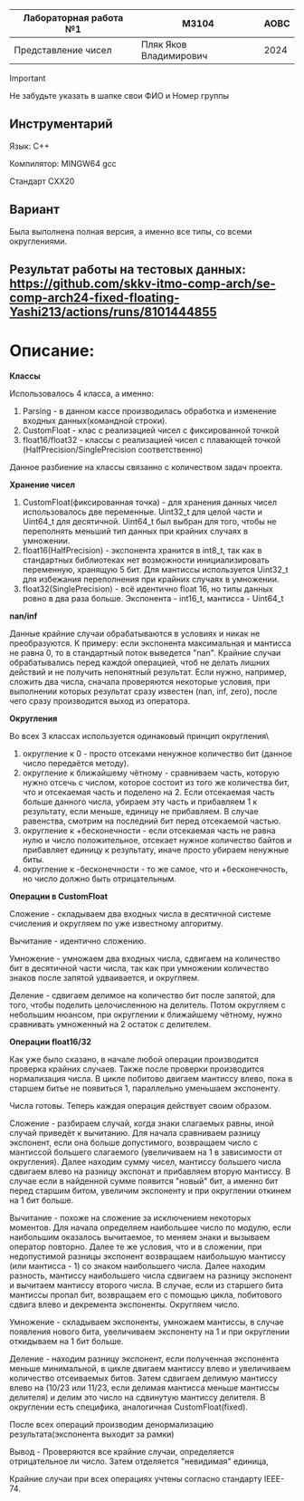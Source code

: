 | Лабораторная работа №1 | M3104                  | АОВС |
| ---------------------- |------------------------| ---- |
| Представление чисел    | Пляк Яков Владимирович | 2024 |

> [!important]  
> Не забудьте указать в шапке свои ФИО и Номер группы

## Инструментарий
Язык: С++

Компилятор: MINGW64 gcc

Стандарт CXX20


## Вариант
Была выполнена полная версия, а именно все типы, со всеми округлениями.

## Результат работы на тестовых данных: https://github.com/skkv-itmo-comp-arch/se-comp-arch24-fixed-floating-Yashi213/actions/runs/8101444855



# Описание:

**Классы**

Использовалось 4 класса, а именно: 
1. Parsing - в данном кассе производилась обработка и изменение входных данных(командной строки).
2. CustomFloat - клас с реализацией чисел с фиксированной точкой
3. float16/float32 - классы с реализацией чисел с плавающей точкой (HalfPrecision/SinglePrecision соответственно)

Данное разбиение на классы связанно с количеством задач проекта.


**Хранение чисел**

1. CustomFloat(фиксированная точка) - для хранения данных чисел использовалось две переменные.  Uint32_t для целой части и Uint64_t
для десятичной. Uint64_t был выбран для того, чтобы не переполнять меньший тип данных при крайних случаях в умножении.
2. float16(HalfPrecision) - экспонента хранится в int8_t, так как в стандартных библиотеках нет возможности инициализировать переменную,
хранящую 5 бит. Для мантиссы используется Uint32_t для избежания переполнения при крайних случаях в умножении.
3. float32(SinglePrecision) -   всё идентично float 16, но типы данных ровно в два раза больше. Экспонента - int16_t, мантисса - Uint64_t

**nan/inf**

Данные крайние случаи обрабатываются в условиях и никак не преобразуются.  К примеру: если экспонента максимальная и мантисса не равна
0, то в стандартный поток выведется "nan". Крайние случаи обрабатывались перед каждой операцией, чтоб не делать лишних действий 
и не получить непонятный результат. Если нужно, например, сложить два числа, сначала проверяются некоторые условия, при выполнении
которых результат сразу известен (nan, inf, zero), после чего сразу производится выход из оператора.

**Округления**

Во всех 3 классах используется одинаковый принцип округления\
1. округление к 0 - просто отсеками ненужное количество бит (данное число передаётся методу).
2. округление к ближайшему чётному - сравниваем часть, которую нужно отсечь с числом, которое состоит из того же 
количества бит, что и отсекаемая часть и поделено на 2. Если отсекаемая часть больше данного числа, убираем эту часть и прибавляем 1
к результату, если меньше, единицу не прибавляем. В случае равенства, смотрим на последний бит перед отсекаемой частью. 
3. округление к +бесконечности - если отсекаемая часть не равна нулю и число положительное, отсекает нужное количество 
байтов и прибавляет единицу к результату, иначе просто убираем ненужные биты.
4. округление к -бесконечности - то же самое, что и +бесконечность, но число должно быть отрицательным. 

**Операции в CustomFloat**

Сложение - складываем два входных числа в десятичной системе счисления и округляем по уже известному алгоритму.

Вычитание - идентично сложению.

Умножение - умножаем два входных числа, сдвигаем на количество бит в десятичной части числа, так как при умножении количество 
знаков после запятой удваивается, и округляем.

Деление - сдвигаем делимое на количество бит после запятой, для того, чтобы поделить целочисленною на делитель. 
Потом округляем с небольшим нюансом, при округлении к ближайшему чётному, нужно сравнивать умноженный на 2 остаток с делителем.

**Операции float16/32**

Как уже было сказано, в начале любой операции производится проверка крайних случаев. Также после проверки производится нормализация числа.
В цикле побитово двигаем мантиссу влево, пока в старшем битье не появиться 1, параллельно уменьшаем экспоненту.

Числа готовы. Теперь каждая операция действует своим образом.

Сложение - разбираем случай, когда знаки слагаемых равны, иной случай приведёт к вычитанию. Для начала сравниваем разницу 
экспонент, если она больше допустимого, возвращаем число с мантиссой большего слагаемого (увеличиваем на 1 в зависимости от округления).
Далее находим сумму чисел, мантиссу большего числа сдвигаем влево на разницу экспонат и прибавляем вторую мантиссу. 
В случае если в найденной сумме появится "новый" бит, а именно бит перед старшим битом, увеличим экспоненту и при округлении
откинем на 1 бит больше.

Вычитание - похоже на сложение за исключением некоторых моментов. Для начала определяем наибольшее число по модулю, если 
наибольшим оказалось вычитаемое, то меняем знаки и вызываем оператор повторно. Далее те же условия, что и в сложении, при 
недопустимой разницы экспонент возвращаем наибольшую мантиссу (или мантисса - 1) со знаком наибольшего числа. Далее находим разность,
мантиссу наибольшего числа сдвигаем на разницу экспонент и вычитаем мантиссу второго числа. В случае, если из старшего бита мантиссы
пропал бит, возвращаем его с помощью цикла, побитового сдвига влево и декремента экспоненты. Округляем число.

Умножение - складываем экспоненты, умножаем мантиссы, в случае появления нового бита, увеличиваем экспоненту на 1 и при округлении 
откидываем на 1 бит больше.  

Деление - находим разницу экспонент, если полученная экспонента меньше минимальной, в цикле двигаем мантиссу влево и увеличиваем 
количество отсеиваемых битов. Затем сдвигаем делимую мантиссу влево на (10/23 или 11/23, если делимая мантисса меньше мантиссы делителя) 
и делим это число на сдвинутую мантиссу делителя. В округлении есть специфика, аналогичная CustomFloat(fixed).

После всех операций производим денормализацию результата(экспонента выходит за рамки)
  
Вывод - Проверяются все крайние случаи, определяется отрицательное ли число. Затем отделяется "невидимая" единица, 

Крайние случаи при всех операциях учтены согласно стандарту IEEE-74.
